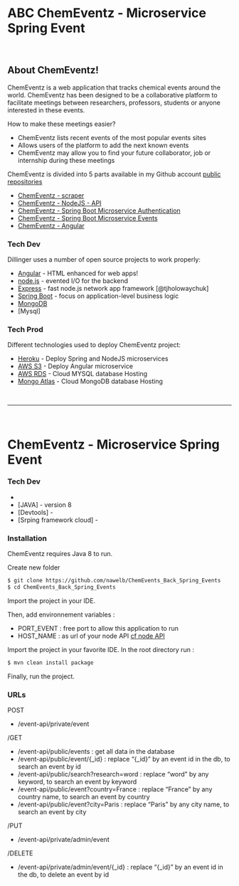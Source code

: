 # ABC ChemEventz - Microservice Spring Event
&nbsp;
## About ChemEventz!

ChemEventz is a web application that tracks chemical events around the world. 
ChemEventz has been designed to be a collaborative platform to facilitate meetings between researchers, professors, students or anyone interested in these events.

How to make these meetings easier?
  - ChemEventz lists recent events of the most popular events sites
  - Allows users of the platform to add the next known events
  - ChemEventz may allow you to find your future collaborator, job or internship during these meetings


ChemEventz is divided into 5 parts available in my Github account  [public repositories][Git]
  - [ChemEventz - scraper][GitScrap]  
  - [ChemEventz - NodeJS - API][GitNodeJS] 
  - [ChemEventz - Spring Boot Microservice Authentication][GitSpringAuth]
  - [ChemEventz - Spring Boot Microservice Events][GitSpringEvents]
  - [ChemEventz - Angular][GitAngular]

  
### Tech Dev 

Dillinger uses a number of open source projects to work properly:

* [Angular] - HTML enhanced for web apps!
* [node.js] - evented I/O for the backend
* [Express] - fast node.js network app framework [@tjholowaychuk]
* [Spring Boot] - focus on application-level business logic
* [MongoDB]
* [Mysql]

### Tech Prod

Different technologies used to deploy ChemEventz project:

* [Heroku] - Deploy Spring and NodeJS microservices
* [AWS S3] - Deploy Angular microservice
* [AWS RDS] - Cloud MYSQL database Hosting
* [Mongo Atlas] - Cloud MongoDB database Hosting

&nbsp;
______________________________________
&nbsp;
# ChemEventz - Microservice Spring Event

### Tech Dev
* [Spring Boot]: -kpoj 
* [JAVA] - version 8 
* [Devtools] - 
* [Srping framework cloud] - 



### Installation

ChemEventz requires Java 8 to run.

Create new folder

```sh
$ git clone https://github.com/nawelb/ChemEvents_Back_Spring_Events
$ cd ChemEvents_Back_Spring_Events
```
Import the project in your IDE.

Then, add environnement variables :
 - PORT_EVENT : free port to allow this application to run
 - HOST_NAME : as url of your node API [cf node API]
 
Import the project in your favorite IDE. In the root directory run :
```sh
$ mvn clean install package
```
Finally, run the project.

### URLs
POST

- /event-api/private/event

/GET
- /event-api/public/events : get all data in the database
- /event-api/public/event/{_id} : replace “{_id}” by an event id in the db, to search an event by id
- /event-api/public/search?research=word : replace “word” by any keyword, to search an event by keyword
- /event-api/public/event?country=France : replace “France” by any country name, to search an event by country
- /event-api/public/event?city=Paris : replace “Paris” by any city name, to search an event by city

/PUT

- /event-api/private/admin/event

/DELETE

- /event-api/private/admin/event/{_id} : replace “{_id}” by an event id in the db, to delete an event by id




[//]: # (These are reference links used in the body of this note and get stripped out when the markdown processor does its job. There is no need to format nicely because it shouldn't be seen. Thanks SO - http://stackoverflow.com/questions/4823468/store-comments-in-markdown-syntax)


  [Git]: <https://github.com/nawelb>
  [node.js]: <http://nodejs.org>
  [express]: <http://expressjs.com>
  [Angular]: <https://angular.io>
  [Heroku]: <https://heroku.com>
  [Spring Boot]: <https://spring.io/projects/spring-boot>
  [GitAngular]: <https://github.com/nawelb/ChemEvents_Front_Angular_Security>
  [GitSpringEvents]: <https://github.com/nawelb/ChemEvents_Back_Spring_Events>
  [GitSpringAuth]: <https://github.com/nawelb/ChemEvents_Back_Spring_Security>
  [GitNodeJS]: <https://github.com/nawelb/ChemEvents_Back_NodeJS>
  [cf node API]: <https://github.com/nawelb/ChemEvents_Back_NodeJS>
  [GitScrap]: <https://github.com/nawelb/ChemEvents_Scraper>
  [cf scraping project]: <https://github.com/nawelb/ChemEvents_Scraper>
  [AWS S3]: <https://docs.aws.amazon.com/AmazonS3/latest/dev/WebsiteHosting.html>
  [AWS RDS]: <https://aws.amazon.com/fr/rds/>
  [Mongo Atlas]: <https://www.mongodb.com/cloud/atlas>
  [MongoDB]: <https://www.mongodb.com/fr>